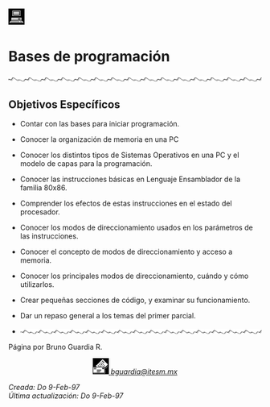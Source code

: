 # ![Bases de programación](../../images/pc.gif)

# Bases de programación

![](../../images/waveline.gif)

## Objetivos Específicos

*   Contar con las bases para iniciar programación.
*   Conocer la organización de memoria en una PC
*   Conocer los distintos tipos de Sistemas Operativos en una PC y el modelo de capas para la programación.
*   Conocer las instrucciones básicas en Lenguaje Ensamblador de la familia 80x86\.
*   Comprender los efectos de estas instrucciones en el estado del procesador.
*   Conocer los modos de direccionamiento usados en los parámetros de las instrucciones.
*   Conocer el concepto de modos de direccionamiento y acceso a memoria.
*   Conocer los principales modos de direccionamiento, cuándo y cómo utilizarlos.
*   Crear pequeñas secciones de código, y examinar su funcionamiento.
*   Dar un repaso general a los temas del primer parcial.

*   ![](../../images/waveline.gif)

Página por Bruno Guardia R.

<div align="center">

<center>

<address>

[![Correo](../../images/mail.gif) bguardia@itesm.mx](mailto:bguardia@campus.ccm.itesm.mx) </address>

</center>

</div>

_Creada: Do 9-Feb-97_  
_Última actualización: Do 9-Feb-97_